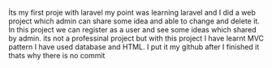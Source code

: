İts my first proje with laravel my point was learning laravel and I did a web project which admin can share some idea and able to change and delete it. İn this project we can register as a user and see some ideas which shared by admin. its not a professinal project but with this project I have learnt MVC pattern I have used database and HTML. 
I put it my github after I finished it thats why there is no commit

